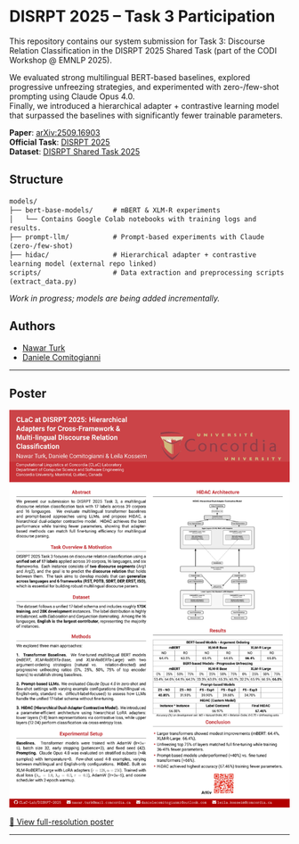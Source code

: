 # DISRPT 2025 – Task 3 Participation

This repository contains our system submission for Task 3: Discourse Relation Classification in the DISRPT 2025 Shared Task (part of the CODI Workshop @ EMNLP 2025).

We evaluated strong multilingual BERT-based baselines, explored progressive unfreezing strategies, and experimented with zero-/few-shot prompting using Claude Opus 4.0.  
Finally, we introduced a hierarchical adapter + contrastive learning model that surpassed the baselines with significantly fewer trainable parameters.

**Paper**: [arXiv:2509.16903](https://arxiv.org/abs/2509.16903)  
**Official Task**: [DISRPT 2025](https://sites.google.com/view/disrpt2025/)  
**Dataset**: [DISRPT Shared Task 2025](https://github.com/disrpt/sharedtask2025)

## Structure

```
models/
├── bert-base-models/     # mBERT & XLM-R experiments
│   └── Contains Google Colab notebooks with training logs and results.
├── prompt-llm/           # Prompt-based experiments with Claude (zero-/few-shot)
├── hidac/                # Hierarchical adapter + contrastive learning model (external repo linked)
scripts/                  # Data extraction and preprocessing scripts (extract_data.py)
```

*Work in progress; models are being added incrementally.*

## Authors

- [Nawar Turk](https://www.linkedin.com/in/nawart/)  
- [Daniele Comitogianni](https://www.linkedin.com/in/daniele-comitogianni/)

- ---

## Poster

<img src="CLaC%20at%20DISRPT%202025%20Poster.jpg" alt="CLaC at DISRPT 2025 Poster" width="600"/>

[🔗 View full-resolution poster](CLaC%20at%20DISRPT%202025%20Poster.jpg)

---
